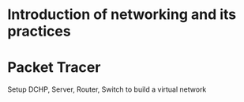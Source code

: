 # Introduction of networking and its practices
# Packet Tracer
Setup DCHP, Server, Router, Switch to build a virtual network
